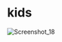 # kids

![Screenshot_18](https://user-images.githubusercontent.com/31253617/207935357-fa4a15a9-d0db-4a23-a658-9626b28bf058.png)
